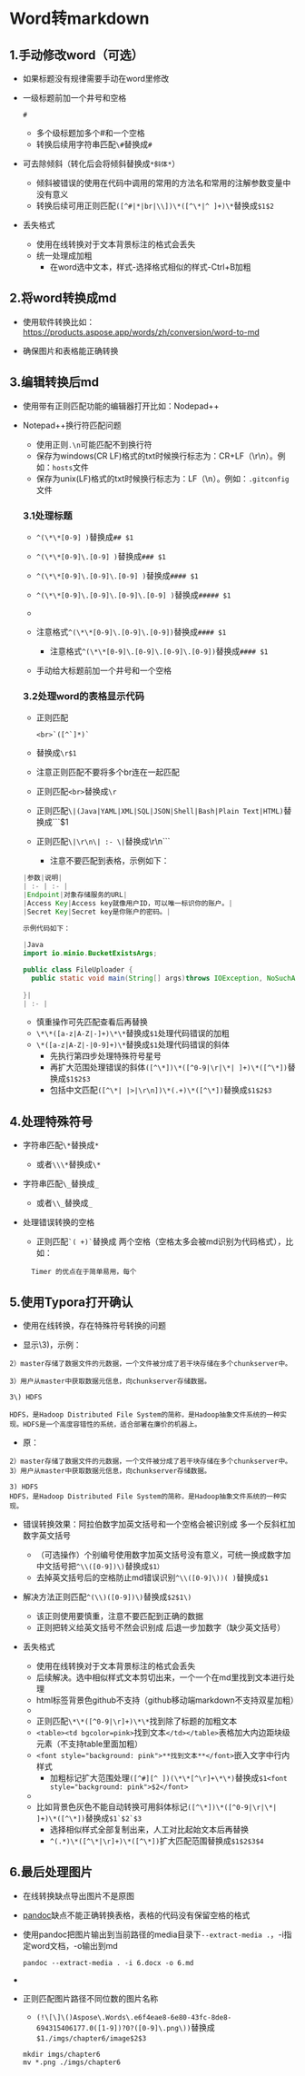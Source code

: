 # Word转markdown

## 1.手动修改word（可选）

* 如果标题没有规律需要手动在word里修改

* 一级标题前加一个井号和空格

   ```
   # 
   ```

   * 多个级标题加多个#和一个空格
   * 转换后续用字符串匹配`\#`替换成`#`

* 可去除倾斜（转化后会将倾斜替换成`*斜体*`）

    * 倾斜被错误的使用在代码中调用的常用的方法名和常用的注解参数变量中没有意义
    * 转换后续可用正则匹配`([^#|*|br|\\])\*([^\*|^ ]+)\*`替换成`$1$2`

* 丢失格式

  * 使用在线转换对于文本背景标注的格式会丢失
  * 统一处理成加粗
    * 在word选中文本，样式-选择格式相似的样式-Ctrl+B加粗

## 2.将word转换成md

 * 使用软件转换比如：<https://products.aspose.app/words/zh/conversion/word-to-md>

 * 确保图片和表格能正确转换

## 3.编辑转换后md

* 使用带有正则匹配功能的编辑器打开比如：Nodepad++

* Notepad++换行符匹配问题

  * 使用正则`.\n`可能匹配不到换行符
  * 保存为windows(CR LF)格式的txt时候换行标志为：CR+LF（\r\n）。例如：`hosts`文件
  * 保存为unix(LF)格式的txt时候换行标志为：LF（\n）。例如：`.gitconfig`文件

  ### 3.1处理标题

  * `^(\*\*[0-9] )`替换成`## $1`
  * `^(\*\*[0-9]\.[0-9] )`替换成`### $1`
  * `^(\*\*[0-9]\.[0-9]\.[0-9] )`替换成`#### $1`
  * `^(\*\*[0-9]\.[0-9]\.[0-9]\.[0-9] )`替换成`##### $1`
  * 
  * 注意格式`^(\*\*[0-9]\.[0-9]\.[0-9])`替换成`#### $1`
    * 注意格式`^(\*\*[0-9]\.[0-9]\.[0-9]\.[0-9])`替换成`#### $1`

  * 手动给大标题前加一个井号和一个空格

  ### 3.2处理word的表格显示代码

  * 正则匹配
  
    ````
    <br>`([^`]*)`
    ````
  
  * 替换成`\r$1`
  
  * 注意正则匹配不要将多个br连在一起匹配

  * 正则匹配`<br>`替换成`\r`

  * 正则匹配`\|(Java|YAML|XML|SQL|JSON|Shell|Bash|Plain Text|HTML)`替换成```$1
  
  * 正则匹配`\|\r\n\| :- \|`替换成\r\n```
  
    * 注意不要匹配到表格，示例如下：


  ```java
  |参数|说明|
  | :- | :- |
  |Endpoint|对象存储服务的URL|
  |Access Key|Access key就像用户ID，可以唯一标识你的账户。|
  |Secret Key|Secret key是你账户的密码。|
  
  示例代码如下：
  	
  |Java
  import io.minio.BucketExistsArgs;
  
  public class FileUploader {
    public static void main(String[] args)throws IOException, NoSuchAlgorithmException, InvalidKeyException {
  	
  }|
  | :- |
  ```

  * 慎重操作可先匹配查看后再替换
  * `\*\*([a-z|A-Z|-]+)\*\*`替换成`$1`处理代码错误的加粗
  * `\*([a-z|A-Z|-|0-9]+)\*`替换成`$1`处理代码错误的斜体
    * 先执行第四步处理特殊符号星号
    * 再扩大范围处理错误的斜体`([^\*])\*([^0-9|\r|\*| ]+)\*([^\*])`替换成`$1$2$3`
    * 包括中文匹配`([^\*| |>|\r\n])\*(.+)\*([^\*])`替换成`$1$2$3`


## 4.处理特殊符号

* 字符串匹配`\*`替换成`*`

  * 或者`\\\*`替换成`\*`

* 字符串匹配`\_`替换成`_`

  * 或者`\\_`替换成`_`

* 处理错误转换的空格

  * 正则匹配``` `( +)` ```替换成  两个空格（空格太多会被md识别为代码格式），比如：

  ```
  	Timer 的优点在于简单易用，每个
  ```

## 5.使用Typora打开确认

* 使用在线转换，存在特殊符号转换的问题

* 显示\3)，示例：

```
2）master存储了数据文件的元数据，一个文件被分成了若干块存储在多个chunkserver中。

3）用户从master中获取数据元信息，向chunkserver存储数据。

3\) HDFS

HDFS，是Hadoop Distributed File System的简称，是Hadoop抽象文件系统的一种实现。HDFS是一个高度容错性的系统，适合部署在廉价的机器上。
```

* 原：

```
2）master存储了数据文件的元数据，一个文件被分成了若干块存储在多个chunkserver中。
3）用户从master中获取数据元信息，向chunkserver存储数据。

3) HDFS
HDFS，是Hadoop Distributed File System的简称，是Hadoop抽象文件系统的一种实现。
```

* 错误转换效果：阿拉伯数字加英文括号和一个空格会被识别成 多一个反斜杠加数字英文括号
  * （可选操作）个别编号使用数字加英文括号没有意义，可统一换成数字加中文括号把`^\\([0-9])\)`替换成`$1）`
  * 去掉英文括号后的空格防止md错误识别`^\\([0-9]\))( )`替换成`$1`
  
* 解决方法正则匹配`^(\\)([0-9])\)`替换成`$2$1\)`
  * 该正则使用要慎重，注意不要匹配到正确的数据
  * 正则把转义给英文括号不然会识别成 后退一步加数字（缺少英文括号）
  
* 丢失格式
  * 使用在线转换对于文本背景标注的格式会丢失
  * 后续解决。选中相似样式文本剪切出来，一个一个在md里找到文本进行处理
  * html标签背景色github不支持（github移动端markdown不支持双星加粗）
  * 
  * 正则匹配`\*\*([^0-9|\r]+)\*\*`找到除了标题的加粗文本
  * `<table><td bgcolor=pink>`找到文本`</td></table>`表格加大内边距块级元素（不支持table里面加粗）
  * `<font style="background: pink">**找到文本**</font>`嵌入文字中行内样式
    * 加粗标记扩大范围处理`([^#][^ ])(\*\*[^\r]+\*\*)`替换成`$1<font style="background: pink">$2</font>`
  * 
  * 比如背景色灰色不能自动转换可用斜体标记`([^\*])\*([^0-9|\r|\*| ]+)\*([^\*])`替换成``$1`$2`$3``
    * 选择相似样式全部复制出来，人工对比起始文本后再替换
    * `^(.*)\*([^\*|\r]+)\*([^\*])`扩大匹配范围替换成`$1$2$3$4`

## 6.最后处理图片

* 在线转换缺点导出图片不是原图

* [pandoc](https://github.com/jgm/pandoc)缺点不能正确转换表格，表格的代码没有保留空格的格式

* 使用pandoc把图片输出到当前路径的media目录下`--extract-media .`，-i指定word文档，-o输出到md

  ```shell
  pandoc --extract-media . -i 6.docx -o 6.md
  ```

* 

* 正则匹配图片路径不同位数的图片名称

  * `(!\[\]\()Aspose\.Words\.e6f4eae8-6e80-43fc-8de8-694315406177.0([1-9])?0?([0-9]\.png\))`替换成`$1./imgs/chapter6/image$2$3`

  ```shell
  mkdir imgs/chapter6
  mv *.png ./imgs/chapter6
  ```
